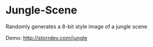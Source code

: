 Jungle-Scene
============

Randomly generates a 8-bit style image of a jungle scene

Demo: http://storrdev.com/jungle
